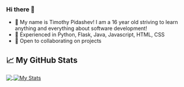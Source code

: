 ### Hi there 👋
- :adult: My name is Timothy Pidashev! I am a 16 year old striving to learn anything and everything about software development!
- :evergreen_tree: Experienced in Python, Flask, Java, Javascript, HTML, CSS
- 👯 Open to collaborating on projects
## &#x1f4c8; My GitHub Stats

<a href="https://github.com/timothypidashev/timothypidashev">
  <img align="center" src="https://github-readme-stats.vercel.app/api/top-langs/?username=timothypidashev&title_color=ffffff&text_color=c9cacc&icon_color=2bbc8a&bg_color=1d1f21" />
</a>
<a href="https://github.com/timothypidashev/timothypidashev">
  <img align="center" src="https://github-readme-stats.vercel.app/api?username=timothypidashev&show_icons=true&line_height=27&title_color=ffffff&text_color=c9cacc&icon_color=2bbc8a&bg_color=1d1f21" alt="My Stats" />
</a>
